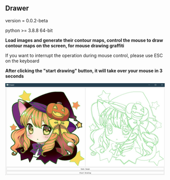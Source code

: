 ## Drawer

version = 0.0.2-beta

python >= 3.8.8 64-bit

**Load images and generate their contour maps, control the mouse to draw contour maps on the screen, for mouse drawing graffiti**

If you want to interrupt the operation during mouse control, please use ESC on the keyboard

**After clicking the "start drawing" button, it will take over your mouse in 3 seconds**

![示例](./docs/example.png)